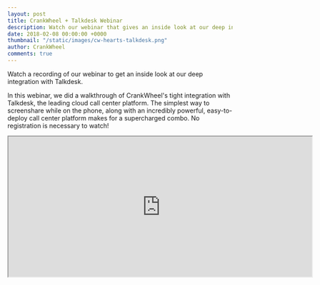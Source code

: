 ```yaml
---
layout: post
title: CrankWheel + Talkdesk Webinar
description: Watch our webinar that gives an inside look at our deep integration with Talkdesk.
date: 2018-02-08 00:00:00 +0000
thumbnail: "/static/images/cw-hearts-talkdesk.png"
author: CrankWheel
comments: true
---
```

Watch a recording of our webinar to get an inside look at our deep integration with Talkdesk.

In this webinar, we did a walkthrough of CrankWheel's tight integration with Talkdesk, the leading cloud call center platform. The simplest way to screenshare while on the phone, along with an incredibly powerful, easy-to-deploy call center platform makes for a supercharged combo. No registration is necessary to watch!

<iframe
	src="https://www.youtube-nocookie.com/embed/5j-rcbeWCMM?showinfo=0&rel=0"  allowfullscreen="" width="680" height="315"></iframe>
